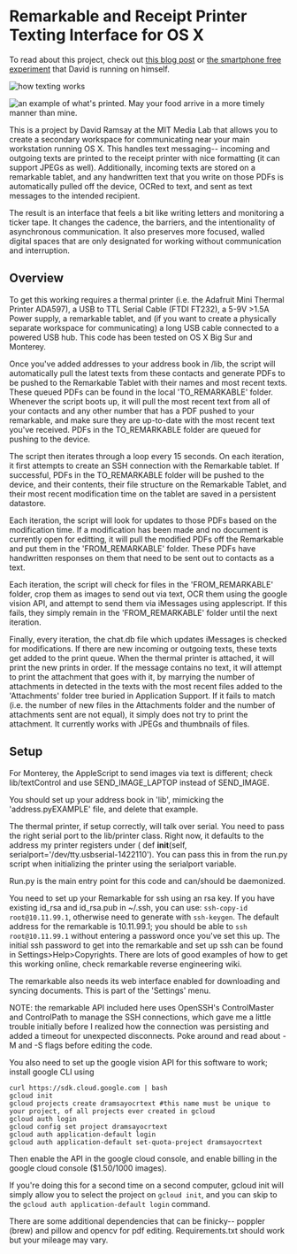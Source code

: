 # Remarkable and Receipt Printer Texting Interface for OS X

To read about this project, check out [this blog post](https://blog.davidbramsay.com/deconvergence/) or [the smartphone free experiment](https://eastcampus.davidbramsay.com) that David is running on himself.

![how texting works](https://github.com/dramsay9/RemarkableTexts/blob/main/pic1.png?raw=true)

![an example of what's printed.  May your food arrive in a more timely manner than mine.](https://github.com/dramsay9/RemarkableTexts/blob/main/pic2.png?raw=true)

This is a project by David Ramsay at the MIT Media Lab that allows you to create a secondary workspace for communicating near your main workstation running OS X.  This handles text messaging-- incoming and outgoing texts are printed to the receipt printer with nice formatting (it can support JPEGs as well).  Additionally, incoming texts are stored on a remarkable tablet, and any handwritten text that you write on those PDFs is automatically pulled off the device, OCRed to text, and sent as text messages to the intended recipient.  

The result is an interface that feels a bit like writing letters and monitoring a ticker tape.  It changes the cadence, the barriers, and the intentionality of asynchronous communication.  It also preserves more focused, walled digital spaces that are only designated for working without communication and interruption. 

## Overview

To get this working requires a thermal printer (i.e. the Adafruit Mini Thermal Printer ADA597), a USB to TTL Serial Cable (FTDI FT232), a 5-9V >1.5A Power supply, a remarkable tablet, and (if you want to create a physically separate workspace for communicating) a long USB cable connected to a powered USB hub.  This code has been tested on OS X Big Sur and Monterey. 

Once you've added addresses to your address book in /lib, the script will automatically pull the latest texts from these contacts and generate PDFs to be pushed to the Remarkable Tablet with their names and most recent texts.  These queued PDFs can be found in the local 'TO_REMARKABLE' folder.  Whenever the script boots up, it will pull the most recent text from all of your contacts and any other number that has a PDF pushed to your remarkable, and make sure they are up-to-date with the most recent text you've received.  PDFs in the TO_REMARKABLE folder are queued for pushing to the device.  

The script then iterates through a loop every 15 seconds. On each iteration, it first attempts to create an SSH connection with the Remarkable tablet. If successful, PDFs in the TO_REMARKABLE folder will be pushed to the device, and their contents, their file structure on the Remarkable Tablet, and their most recent modification time on the tablet are saved in a persistent datastore.  

Each iteration, the script will look for updates to those PDFs based on the modification time.  If a modification has been made and no document is currently open for editting, it will pull the modified PDFs off the Remarkable and put them in the 'FROM_REMARKABLE' folder.  These PDFs have handwritten responses on them that need to be sent out to contacts as a text.

Each iteration, the script will check for files in the 'FROM_REMARKABLE' folder, crop them as images to send out via text, OCR them using the google vision API, and attempt to send them via iMessages using applescript.  If this fails, they simply remain in the 'FROM_REMARKABLE' folder until the next iteration.

Finally, every iteration, the chat.db file which updates iMessages is checked for modifications.  If there are new incoming or outgoing texts, these texts get added to the print queue.  When the thermal printer is attached, it will print the new prints in order.  If the message contains no text, it will attempt to print the attachment that goes with it, by marrying the number of attachments in detected in the texts with the most recent files added to the 'Attachments' folder tree buried in Application Support.  If it fails to match (i.e. the number of new files in the Attachments folder and the number of attachments sent are not equal), it simply does not try to print the attachment.  It currently works with JPEGs and thumbnails of files.

## Setup 

For Monterey, the AppleScript to send images via text is different; check lib/textControl and use SEND_IMAGE_LAPTOP instead of SEND_IMAGE.

You should set up your address book in 'lib', mimicking the 'address.pyEXAMPLE' file, and delete that example.

The thermal printer, if setup correctly, will talk over serial.  You need to pass the right serial port to the lib/printer class.  Right now, it defaults to the address my printer registers under ( def __init__(self, serialport='/dev/tty.usbserial-1422110').  You can pass this in from the run.py script when initializing the printer using the serialport variable.  

Run.py is the main entry point for this code and can/should be daemonized.

You need to set up your Remarkable for ssh using an rsa key.  If you have existing id_rsa and id_rsa.pub in ~/.ssh, you can use: `ssh-copy-id root@10.11.99.1`, otherwise need to generate with `ssh-keygen`.  The default address for the remarkable is 10.11.99.1; you should be able to `ssh root@10.11.99.1` without entering a password once you've set this up.  The initial ssh password to get into the remarkable and set up ssh can be found in Settings>Help>Copyrights.  There are lots of good examples of how to get this working online, check remarkable reverse engineering wiki.

The remarkable also needs its web interface enabled for downloading and syncing documents.  This is part of the 'Settings' menu.

NOTE: the remarkable API included here uses OpenSSH's ControlMaster and ControlPath to manage the SSH connections, which gave me a little trouble initially before I realized how the connection was persisting and added a timeout for unexpected disconnects.  Poke around and read about -M and -S flags before editing the code.

You also need to set up the google vision API for this software to work; install google CLI using

```
curl https://sdk.cloud.google.com | bash
gcloud init
gcloud projects create dramsayocrtext #this name must be unique to your project, of all projects ever created in gcloud
gcloud auth login
gcloud config set project dramsayocrtext
gcloud auth application-default login
gcloud auth application-default set-quota-project dramsayocrtext
```

Then enable the API in the google cloud console, and enable billing in the google cloud console ($1.50/1000 images).

If you're doing this for a second time on a second computer, gcloud init will simply allow you to select the project on `gcloud init`, and you can skip to the `gcloud auth application-default login` command.

There are some additional dependencies that can be finicky-- poppler (brew) and pillow and opencv for pdf editing.  Requirements.txt should work but your mileage may vary.
